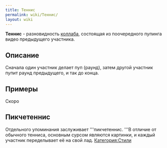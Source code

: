 ```yaml
---
title: Теннис
permalink: wiki/Теннис/
layout: wiki
---
```


**Теннис** - разновидность [коллаба](Коллаб "wikilink"), состоящая из
поочередного пупинга видео предыдущего участника.  

## Описание

Сначала один участник делает пуп (раунд), затем другой участник пупит
раунд предыдущего, и так до конца.

## Примеры

Скоро

## Пикчетеннис

Отдельного упоминания заслуживает '''пикчетеннис. '''В отличие от
обычного тенниса, основным сурсом являются картинки, и каждый участник
переделывает её на свой лад.
[Категория:Стили](Категория:Стили "wikilink")
